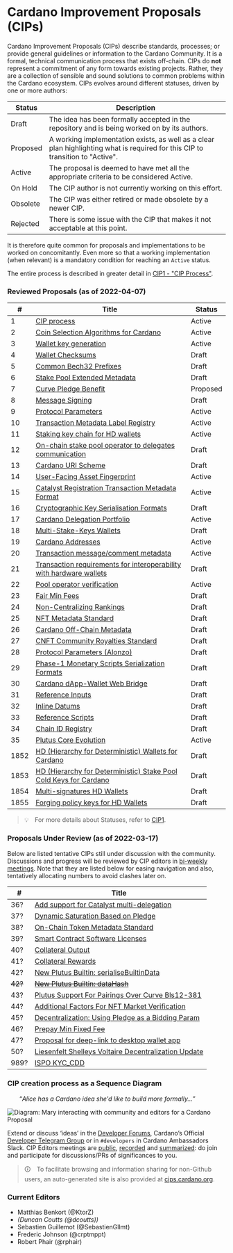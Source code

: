 # Cardano Improvement Proposals (CIPs)

Cardano Improvement Proposals (CIPs) describe standards, processes; or provide general guidelines or information to the Cardano Community. It is a formal, technical communication process that exists off-chain. CIPs do **not** represent a commitment of any form towards existing projects. Rather, they are a collection of sensible and sound solutions to common problems within the Cardano ecosystem. CIPs evolves around different statuses, driven by one or more authors:

| Status   | Description                                                                                                                    |
| ---      | ---                                                                                                                            |
| Draft    | The idea has been formally accepted in the repository and is being worked on by its authors.                                   |
| Proposed | A working implementation exists, as well as a clear plan highlighting what is required for this CIP to transition to "Active". |
| Active   | The proposal is deemed to have met all the appropriate criteria to be considered Active.                                       |
| On Hold  | The CIP author is not currently working on this effort.                                                                        |
| Obsolete | The CIP was either retired or made obsolete by a newer CIP.                                                                    |
| Rejected | There is some issue with the CIP that makes it not acceptable at this point.                                                   |

It is therefore quite common for proposals and implementations to be worked on concomitantly. Even more so that a working implementation (when relevant) is a mandatory condition for reaching an `Active` status. 

The entire process is described in greater detail in [CIP1 - "CIP Process"](./CIP-0001).

### Reviewed Proposals (as of 2022-04-07)

| # | Title | Status | 
| --- | --- | --- |
| 1 | [CIP process](./CIP-0001/) | Active |
| 2 | [Coin Selection Algorithms for Cardano](./CIP-0002/) | Active |
| 3 | [Wallet key generation](./CIP-0003/) | Active |
| 4 | [Wallet Checksums](./CIP-0004/) | Draft |
| 5 | [Common Bech32 Prefixes](./CIP-0005/) | Draft |
| 6 | [Stake Pool Extended Metadata](./CIP-0006/) | Draft |
| 7 | [Curve Pledge Benefit](./CIP-0007/) | Proposed |
| 8 | [Message Signing](./CIP-0008/) | Draft |
| 9 | [Protocol Parameters](./CIP-0009/) | Active |
| 10 | [Transaction Metadata Label Registry](./CIP-0010/) | Active |
| 11 | [Staking key chain for HD wallets](./CIP-0011/) | Active |
| 12 | [On-chain stake pool operator to delegates communication](./CIP-0012/) | Draft |
| 13 | [Cardano URI Scheme](./CIP-0013/) | Draft |
| 14 | [User-Facing Asset Fingerprint](./CIP-0014/) | Active |
| 15 | [Catalyst Registration Transaction Metadata Format](./CIP-0015/) | Active |
| 16 | [Cryptographic Key Serialisation Formats](./CIP-0016/) | Draft |
| 17 | [Cardano Delegation Portfolio](./CIP-0017/) | Active |
| 18 | [Multi-Stake-Keys Wallets](./CIP-0018/) | Draft |
| 19 | [Cardano Addresses](./CIP-0019/) | Active |
| 20 | [Transaction message/comment metadata](./CIP-0020/) | Active |
| 21 | [Transaction requirements for interoperability with hardware wallets](./CIP-0021/) | Draft |
| 22 | [Pool operator verification](./CIP-0022/) | Active |
| 23 | [Fair Min Fees](./CIP-0023/) | Draft |
| 24 | [Non-Centralizing Rankings](./CIP-0024/) | Draft |
| 25 | [NFT Metadata Standard](./CIP-0025/) | Draft |
| 26 | [Cardano Off-Chain Metadata](./CIP-0026/) | Draft |
| 27 | [CNFT Community Royalties Standard](./CIP-0027/) | Draft |
| 28 | [Protocol Parameters (Alonzo)](./CIP-0028/) | Draft |
| 29 | [Phase-1 Monetary Scripts Serialization Formats](./CIP-0029/) | Draft |
| 30 | [Cardano dApp-Wallet Web Bridge](./CIP-0030/) | Draft |
| 31 | [Reference Inputs](./CIP-0031/) | Draft |
| 32 | [Inline Datums](./CIP-0032/) | Draft |
| 33 | [Reference Scripts](./CIP-0033/) | Draft |
| 34 | [Chain ID Registry](./CIP-0034/) | Draft |
| 35 | [Plutus Core Evolution](./CIP-0035) | Active |
| 1852 | [HD (Hierarchy for Deterministic) Wallets for Cardano](./CIP-1852/) | Draft |
| 1853 | [HD (Hierarchy for Deterministic) Stake Pool Cold Keys for Cardano](./CIP-1853/) | Draft |
| 1854 | [Multi-signatures HD Wallets](./CIP-1854/) | Draft |
| 1855 | [Forging policy keys for HD Wallets](./CIP-1855/) | Draft |

> 💡 For more details about Statuses, refer to [CIP1](./CIP-0001).

### Proposals Under Review (as of 2022-03-17)

Below are listed tentative CIPs still under discussion with the community. Discussions and progress will be reviewed by CIP editors in [bi-weekly meetings](https://www.crowdcast.io/cips-biweekly). Note that they are listed below for easing navigation and also, tentatively allocating numbers to avoid clashes later on.

| # | Title | 
| --- | --- | 
| 36? | [Add support for Catalyst multi-delegation](https://github.com/cardano-foundation/CIPs/pull/200) |
| 37? | [Dynamic Saturation Based on Pledge](https://github.com/cardano-foundation/CIPs/pull/163) |
| 38? | [On-Chain Token Metadata Standard](https://github.com/cardano-foundation/CIPs/pull/137) | 
| 39? | [Smart Contract Software Licenses](https://github.com/cardano-foundation/CIPs/pull/185) |
| 40? | [Collateral Output](https://github.com/cardano-foundation/CIPs/pull/216) | 
| 41? | [Collateral Rewards](https://github.com/cardano-foundation/CIPs/pull/217) | 
| 42? | [New Plutus Builtin: serialiseBuiltinData](https://github.com/cardano-foundation/CIPs/pull/218) |
| ~~42?~~ | ~~[New Plutus Builtin: dataHash](https://github.com/cardano-foundation/CIPs/pull/222)~~ |
| 43? | [Plutus Support For Pairings Over Curve Bls12-381](https://github.com/cardano-foundation/CIPs/pull/220) |
| 44? | [Additional Factors For NFT Market Verification](https://github.com/cardano-foundation/CIPs/pull/226) | 
| 45? | [Decentralization: Using Pledge as a Bidding Param](https://github.com/cardano-foundation/CIPs/pull/229) |
| 46? | [Prepay Min Fixed Fee](https://github.com/cardano-foundation/CIPs/pull/190) | 
| 47? | [Proposal for deep-link to desktop wallet app](https://github.com/cardano-foundation/CIPs/pull/234) | 
| 50? | [Liesenfelt Shelleys Voltaire Decentralization Update](https://github.com/cardano-foundation/CIPs/pull/242) |
| 989? | [ISPO KYC_CDD](https://github.com/cardano-foundation/CIPs/pull/241) |

### CIP creation process as a Sequence Diagram

  “_Alice has a Cardano idea she'd like to build more formally…_”

![Diagram: Mary interacting with community and editors for a Cardano Proposal](https://raw.githubusercontent.com/cardano-foundation/CIPs/master/BiweeklyMeetings/sequence_diagram.png "sequence_diagram.png")

Extend or discuss ‘ideas’ in the [Developer Forums](https://forum.cardano.org/c/developers/cips/122), Cardano’s Official [Developer Telegram Group](https://t.me/CardanoDevelopersOfficial) or in `#developers` in Cardano Ambassadors Slack.
CIP Editors meetings are [public](https://www.crowdcast.io/cips-biweekly), [recorded](https://www.crowdcast.io/cips-biweekly) and [summarized](https://github.com/cardano-foundation/CIPs/tree/master/BiweeklyMeetings): do join and participate for discussions/PRs of significances to you.

> 🛈 To facilitate browsing and information sharing for non-Github users, an auto-generated site is also provided at [cips.cardano.org](https://cips.cardano.org/).

### Current Editors

- Matthias Benkort (@KtorZ)
- _(Duncan Coutts (@dcoutts))_
- Sebastien Guillemot (@SebastienGllmt)
- Frederic Johnson (@crptmppt)
- Robert Phair (@rphair)

